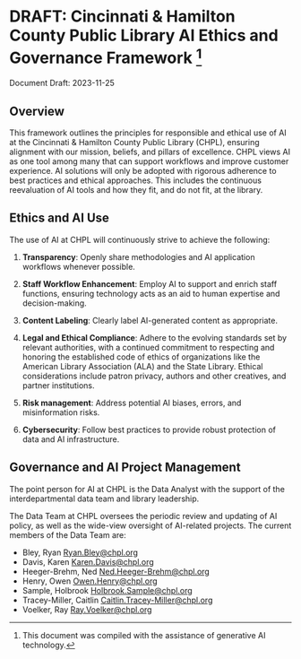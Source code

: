 # DRAFT: Cincinnati & Hamilton County Public Library AI Ethics and Governance Framework [^1]

Document Draft: 2023-11-25

## Overview

This framework outlines the principles for responsible and ethical use of AI at the Cincinnati & Hamilton County Public Library (CHPL), ensuring alignment with our mission, beliefs, and pillars of excellence. CHPL views AI as one tool among many that can support workflows and improve customer experience. AI solutions will only be adopted with rigorous adherence to best practices and ethical approaches. This includes the continuous reevaluation of AI tools and how they fit, and do not fit, at the library.  

## Ethics and AI Use

The use of AI at CHPL will continuously strive to achieve the following:

1. **Transparency**:  Openly share methodologies and AI application workflows whenever possible. 

1. **Staff Workflow Enhancement**: Employ AI to support and enrich staff functions, ensuring technology acts as an aid to human expertise and decision-making. 

1. **Content Labeling**: Clearly label AI-generated content as appropriate. 

1. **Legal and Ethical Compliance**: Adhere to the evolving standards set by relevant authorities, with a continued commitment to respecting and honoring the established code of ethics of organizations like the American Library Association (ALA) and the State Library. Ethical considerations include patron privacy, authors and other creatives, and partner institutions.

1. **Risk management**: Address potential AI biases, errors, and misinformation risks.

1. **Cybersecurity**: Follow best practices to provide robust protection of data and AI infrastructure.

## Governance and AI Project Management

The point person for AI at CHPL is the Data Analyst with the support of the interdepartmental data team and library leadership.  

The Data Team at CHPL oversees the periodic review and updating of AI policy, as well as the wide-view oversight of AI-related projects. The current members of the Data Team are:

- Bley, Ryan <Ryan.Bley@chpl.org>
- Davis, Karen <Karen.Davis@chpl.org>
- Heeger-Brehm, Ned <Ned.Heeger-Brehm@chpl.org>
- Henry, Owen <Owen.Henry@chpl.org>
- Sample, Holbrook <Holbrook.Sample@chpl.org>
- Tracey-Miller, Caitlin <Caitlin.Tracey-Miller@chpl.org>
- Voelker, Ray <Ray.Voelker@chpl.org>

[^1]: This document was compiled with the assistance of generative AI technology.
